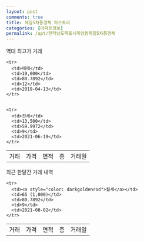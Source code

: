 ```yaml
---
layout: post
comments: true
title: 제일5차풍경채 히스토리
categories: [아파트정보]
permalink: /apt/전라남도목포시옥암동제일5차풍경채
---
```


역대 최고가 거래
<table class="sortable">
    <tr>
      <td>거래</td>
      <td>가격</td>
      <td>면적</td>
      <td>층</td>
      <td>거래일</td>
    </tr>
    
    <tr>
      <td>매매</td>
      <td>19,000</td>
      <td>80.7892</td>
      <td>12</td>
      <td>2019-04-13</td>
    </tr>
        
    
    <tr>
      <td>전세</td>
      <td>13,500</td>
      <td>59.9972</td>
      <td>9</td>
      <td>2021-06-19</td>
    </tr>
        
    
</table>

최근 한달간 거래 내역

<font size='small'>
<table class="sortable">
    <tr>
      <td>거래</td>
      <td>가격</td>
      <td>면적</td>
      <td>층</td>
      <td>거래일</td>
    </tr>

    <tr>
      <td><a style="color: darkgoldenrod">월세</a></td>
      <td>65 (1,000)</td>
      <td>80.7892</td>
      <td>9</td>
      <td>2021-08-02</td>
    </tr>
      
</table>
</font>

